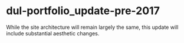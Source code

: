 # dul-portfolio_update-pre-2017
While the site architecture will remain largely the same, this update will include substantial aesthetic changes.
